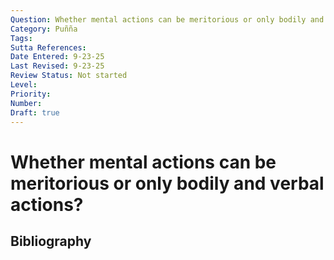 ```yaml
---
Question: Whether mental actions can be meritorious or only bodily and verbal actions?
Category: Puñña
Tags: 
Sutta References: 
Date Entered: 9-23-25
Last Revised: 9-23-25
Review Status: Not started
Level: 
Priority: 
Number: 
Draft: true
---
```


# Whether mental actions can be meritorious or only bodily and verbal actions?

## Bibliography

<!-- 

Notes:



-->